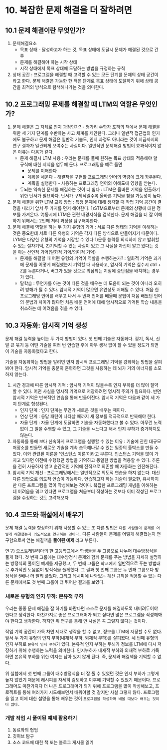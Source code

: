 # 10. 복잡한 문제 해결을 더 잘하려면
## 10.1 문제 해결이란 무엇인가?
1. 문제해결요소
    * 목표 상태 - 달성하고자 하는 것, 목표 상태에 도달시 문제가 해결된 것으로 간주
    * 문제를 해결해야 하는 시작 상태
    * 시작 상태에서 목표 상태에 도달하는 방법을 규정하는 규칙
2. 상태 공간 : 프로그램을 해결할 때 고려할 수 있는 모든 단계를 문제의 상태 공간이라고 한다. 문제 해결은 가능한 한 적은 단계로 목표 상태에 도달하기 위해 상태 공간을 최적의 방식으로 탐색해나가는 것을 의미한다.

## 10.2 프로그래밍 문제를 해결할 때 LTM의 역할은 무엇인가?
1. 문제 해결은 그 자체로 인지 과정인가? - 헝가리 수학자 포허의 책에서 문제 해결을 위한 세 가지 단계를 수반하는 사고 체계를 제안한다. 그러나 일반적 접근법의 인기에도 불구하고 문제 해결은 일반적 기술도, 인지 과정도 아니라는 것이 지금까지의 연구 결과가 일관되게 보여주는 사실이다. 일반적인 문제해결 방법이 효과적이지 않은 이유는 다음과 같다.
    * 문제 해결시 LTM 사용 : 우리는 문제를 풀때 원하는 목표 상태와 적용해야 할 규칙에 대한 지식을 염두에 둔다. 프로그래밍을 예로 들면
        * 문제를 이해한다
        * 계획을 세운다 - 해결책을 구현할 프로그래밍 언어의 역량에 크게 좌우된다.
        * 계획을 실행한다 - 사용하는 프로그래밍 언어의 이해도에 영향을 받는다.
    * 두뇌는 익숙한 문제를 해결하는 것이 더 쉽다 : LTM은 올바른 기억을 인출하기 위한 단서가 필요하다. 단서가 구체적일수록 올바른 기억을 찾을 가능성이 높다.
2. 문제 해결을 위한 LTM 교육 방법 : 특정 문제에 대해 생각할 때 작업 기억 공간이 결정을 내리기 앞서 두 가지를 먼저 해야한다. 1)STM으로부터 문제의 상황에 대한 정보를 가져온다. 2)동시에 LTM은 관련 배경지식을 검색한다. 문제 해결을 더 잘 이해하기 위해서는 2번째 처리 과정을 탐구해야한다.
3. 문제 해결에 역할을 하는 두 가지 유형의 기억 : 서로 다른 형태의 기억을 이해하는 것은 중요한데 서로 다른 유형의 기억은 각자 다른 방식으로 만들어지기 때문이다. LYM은 다양한 유형의 기억을 저장할 수 있다 1)운동 능력등 의식하지 않고 발휘할 수 있는 절차기억, 2)기억할 수 있는 사실이 있고 그 사실을 자신이 알고 있다는 것을 아는 선언적 기억(일화적 기억/의미적 기억)
   * 문제를 해결할 때 어떤 유형의 기억이 역할을 수행하는가? : 일화적 기억은 과거에 문제를 어떻게 해결했는지 기억할 때 사용하고, 암시적 기억은 실수시 ctrl + Z를 누른다거나, 버그가 있을 것으로 의심되는 지점에 중단점을 배치하는 경우가 있다.
   * 탈학습 : 무언가를 아는 것이 다른 것을 배우는 데 도움이 되는 것이 아니라 오히려 방해가 될 수 있다. 암시적 기억이 많으면 유연성도 저해될 수 있다. 처음 한 프로그래밍 언어를 배우고 나서 두 번째 언어를 배울때 문법이 처음 배웠던 언어의 문법과 차이가 많다면 처음 배운 언어에 대해 암시적으로 기억된 학습 내용을 취소하는 데 어려움을 겪을 수 있다.

## 10.3 자동화: 암시적 기억 생성
문제 해결 능력을 높이는 두 가지 방법이 있다. 첫 번째 기술은 자동화다. 걷기, 독서, 신발 끈 묶기 등 어떤 기술을 여러 번 연습한 후에 아무 생각 없이 할 수 있을 정도가 되면 이 기술을 자동화했다고 한다.

기술을 자동화하는 방법을 알려면 먼저 암시적 프로그래밍 기억을 강화하는 방법을 살펴봐야 한다. 암시적 기억을 충분히 훈련하면 그것을 사용하는 데 뇌가 거의 에너지를 소모하지 않는다.
1. 시간 경과에 따른 암시적 기억 : 암시적 기억이 많을수록 인지 부하를 더 많이 절약할 수 있다. 어떤 사실을 명시적 기억으로 저장하려면 명시적 주의가 필요하다. 반면 암시적 기억은 반복적인 연습을 통해 만들어진다. 암시적 기억은 다음과 같이 세 가지 단계로 형성된다.
   * 인지 단계 : 인지 단계는 무언가 새로운 것을 배우는 때이다.
   * 연상 단계 : 응답 패턴이 나타날 때까지 새 정보를 적극적으로 반복해야 한다.
   * 자율 단계 : 자율 단계에 도달하면 기술을 자동화했다고 볼 수 있다. 아무런 노력없이 그 일을 수행할 수 있고, 그 기술을 ㅆ느다고 해서 인지 부하가 증가하지도 않는다.
2. 자동화를 통해 보다 신속하게 프로그램을 실행할 수 있는 이유 : 기술에 관한 대규모 저장소를 만들면 새로운 기술을 계속 습득해나갈 수 있는 일종의 툴박스를 만들 수 있다. 이와 관련된 이론을 '인스턴스 이론'이라고 부른다. 인스턴스 기억을 많이 가지고 있다면 이전에 수행했던 방법을 기억하고 동일한 방법을 적용할 수 있다. 추론을 전혀 사용하지 않고 순간적인 기억에 전적으로 의존할 때 자동화는 완전해진다.
3. 암시적 기억 개선 : 프로그래밍에서는 일반적으로 의도적 연습을 하지 않는다. 대신 다른 방법으로 의도적 연습이 가능하다. 연습하고자 하는 기술이 필요한, 유사하지만 다른 프로그램을 많이 작성해보는 것이다. 복잡한 프로그래밍 개념을 이해하는 데 어려움을 겪고 있다면 프로그램을 처음부터 작성하는 것보다 이미 작성된 프로그램을 수정하는 것도 고려해보자

## 10.4 코드와 해설에서 배우기
문제 해결 능력을 향상하기 위해 사용할 수 있는 또 다른 방법은 `다른 사람들이 문제를 어떻게 해결했는지 의도적으로 연구하는 것이다.` 다른 사람들이 문제를 어떻게 해결했는지 연구함으로써 얻는 해결책을 __풀이된 예제__ 라고 부른다.

연구) 오스트레일리아의 한 고등학교에서 학생들을 두 그룹으로 나누어 대수방정식을 풀게 했다. 첫 번째 그룹에는 대수방정식 문제와 함께 문제를 푸는 방법을 자세히 설명하는 방정식의 풀이된 예제를 제공했고, 두 번째 그룹은 학교에서 일반적으로 푸는 방법대로 추가적인 도움없이 방적식을 풀게했다. 그 결과 첫 번째 그룹은 두 번째 그룹보다 방정식을 5배나 더 빨리 풀었다. 그리고 레시피에 나와있는 계산 규칙을 적용할 수 있는 다른 문제에서도 첫 번째 그룹이 더 뛰어난 결과를 보였다.

### 새로운 유형의 인지 부하: 본유적 부하
우리는 종종 문제 해결을 잘 하기를 바란다면 스스로 문제를 해결하도록 내버려두어야 한다고 생각한다. 마찬가지로 좋은 프로그래머가 되고 싶다면 많은 프로그램을 작성해봐야 한다고 생각한다. 하지만 위 연구를 통해 안 사실은 꼭 그렇지 않다는 것이다. 

작업 기억 공간이 가득 차면 제대로 생각을 할 수 없고, 정보를 LTM에 저장할 수도 없다. 앞서 두 가지 유형의 인지 부하(내재적 부하, 외재적 부하)를 살펴봤다. 세 번째 유형의 인지 부하로 `본유적 인지 부하`가 있다. 본유적 인지 부하는 두뇌가 정보를 LTM에 다시 저장하기 위해 수행하는 노력을 의미한다. 인지부하가 내재적 부하와 외재적 부하로 가득하면 본유적 부하를 위한 여지는 남아 있지 않게 된다. 즉, 문제와 해결책을 기억할 수 없다.

위 실험에서 첫 번째 그룹이 대수방정식을 더 잘 풀 수 있었던 것은 인지 부하가 그렇게 높지 않았기 때문에 레시피를 자세히 검토하고 이후에 기억할 수 있었기 때문이다. 프로그래머도 마찬가지다 더 나은 프로그래머가 되기 위해 프로그램을 많이 작성해보고, 프로젝트를 통해 여러가지 시도해보면서 배워야할 것 같지만 사실 그렇지 않다. 프로그램을 읽고 이에 대한 설명을 통해 배우는 것이 `프로그램을 작성하며 배울 때보다 배우는 것이 더 많다.`

### 개발 작업 시 풀이된 예제 활용하기
1. 동료와의 협업
2. 깃허브 탐구
3. 소스 코드에 대한 책 또는 블로그 게시물 읽기